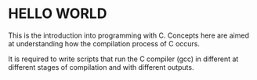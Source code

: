 # HELLO WORLD

This is the introduction into programming with C. Concepts here are aimed at understanding how the compilation process of C occurs.

It is required to write scripts that run the C compiler (gcc) in different at different stages of compilation and with different outputs.
